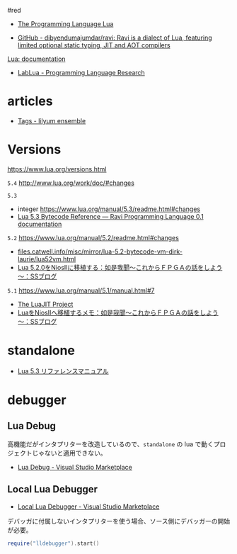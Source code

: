 #red

- [The Programming Language Lua](https://www.lua.org/)

- [GitHub - dibyendumajumdar/ravi: Ravi is a dialect of Lua, featuring limited optional static typing, JIT and AOT compilers](https://github.com/dibyendumajumdar/ravi)

[Lua: documentation](https://www.lua.org/docs.html)
- [LabLua - Programming Language Research](http://www.lua.inf.puc-rio.br/publications.html)

# articles
- [Tags - lilyum ensemble](https://nymphium.github.io/tags.html#Lua-ref)

# Versions
https://www.lua.org/versions.html

`5.4`
http://www.lua.org/work/doc/#changes

`5.3`
- integer
https://www.lua.org/manual/5.3/readme.html#changes
- [Lua 5.3 Bytecode Reference — Ravi Programming Language 0.1 documentation](https://the-ravi-programming-language.readthedocs.io/en/latest/lua_bytecode_reference.html)
	
`5.2`
https://www.lua.org/manual/5.2/readme.html#changes
- [files.catwell.info/misc/mirror/lua-5.2-bytecode-vm-dirk-laurie/lua52vm.html](http://files.catwell.info/misc/mirror/lua-5.2-bytecode-vm-dirk-laurie/lua52vm.html)
- [Lua 5.2.0をNiosIIに移植する：如是我聞～これからＦＰＧＡの話をしよう～：SSブログ](https://j-7system.blog.so-net.ne.jp/2012-05-08) 

`5.1`
https://www.lua.org/manual/5.1/manual.html#7
- [The LuaJIT Project](https://luajit.org/)
- [LuaをNiosIIへ移植するメモ：如是我聞～これからＦＰＧＡの話をしよう～：SSブログ](https://j-7system.blog.ss-blog.jp/2012-05-06)

# standalone
- [Lua 5.3 リファレンスマニュアル](http://milkpot.sakura.ne.jp/lua/lua53_manual_ja.html#7)

# debugger
## Lua Debug
高機能だがインタプリターを改造しているので、`standalone` の lua で動くプロジェクトじゃないと適用できない。
- [Lua Debug - Visual Studio Marketplace](https://marketplace.visualstudio.com/items?itemName=actboy168.lua-debug)

## Local Lua Debugger
- [Local Lua Debugger - Visual Studio Marketplace](https://marketplace.visualstudio.com/items?itemName=tomblind.local-lua-debugger-vscode)

デバッガに付属しないインタプリターを使う場合、ソース側にデバッガーの開始が必要。
```lua
require("lldebugger").start()
```